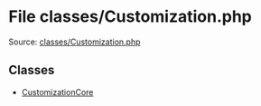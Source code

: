 File classes/Customization.php
=========

Source: [classes/Customization.php](https://github.com/PrestaShop/PrestaShop/blob/1.5.0.3/classes/Customization.php)


Classes
-------

* [CustomizationCore](class.CustomizationCore.md)

